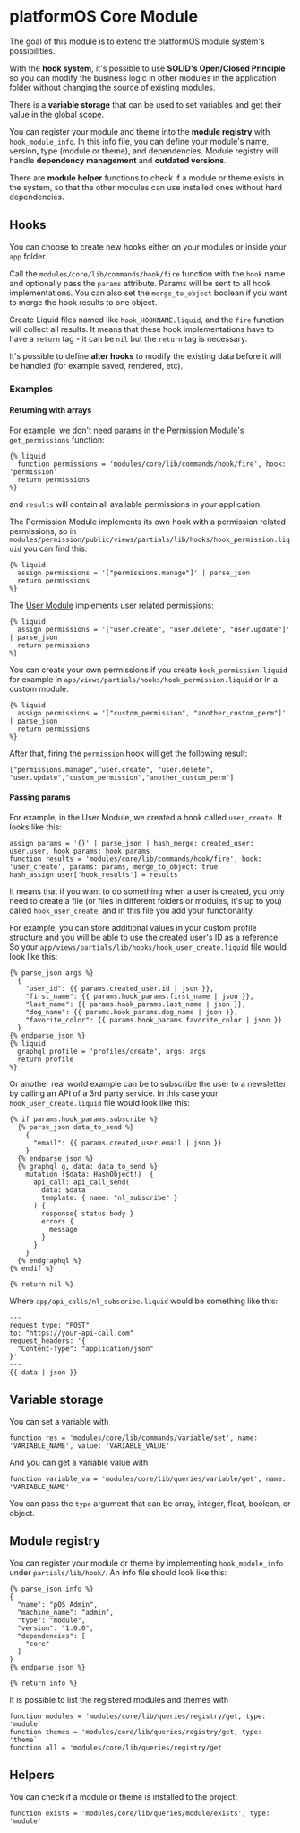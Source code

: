 # platformOS Core Module

The goal of this module is to extend the platformOS module system's possibilities.

With the **hook system**, it's possible to use **SOLID's Open/Closed Principle** so you can modify the business logic in other modules in the application folder without changing the source of existing modules.

There is a **variable storage** that can be used to set variables and get their value in the global scope.

You can register your module and theme into the **module registry** with `hook_module_info`. In this info file, you can define your module's name, version, type (module or theme), and dependencies. Module registry will handle **dependency management** and **outdated versions**.

There are **module helper** functions to check if a module or theme exists in the system, so that the other modules can use installed ones without hard dependencies. 

## Hooks

You can choose to create new hooks either on your modules or inside your `app` folder.

Call the `modules/core/lib/commands/hook/fire` function with the `hook` name and optionally pass the `params` attribute. Params will be sent to all hook implementations. You can also set the `merge_to_object` boolean if you want to merge the hook results to one object.

Create Liquid files named like `hook_HOOKNAME.liquid`, and the `fire` function will collect all results. It means that these hook implementations have to have a `return` tag - it can be `nil` but the `return` tag is necessary.

It's possible to define **alter hooks** to modify the existing data before it will be handled (for example saved, rendered, etc).

### Examples

#### Returning with arrays

For example, we don't need params in the [Permission Module's](https://github.com/Platform-OS/pos-module-permission) `get_permissions` function:

```
{% liquid
  function permissions = 'modules/core/lib/commands/hook/fire', hook: 'permission'
  return permissions
%}
```

and `results` will contain all available permissions in your application.

The Permission Module implements its own hook with a permission related permissions, so in `modules/permission/public/views/partials/lib/hooks/hook_permission.liquid` you can find this:

```
{% liquid
  assign permissions = '["permissions.manage"]' | parse_json
  return permissions
%}
```

The [User Module](https://github.com/Platform-OS/pos-module-user) implements user related permissions:

```
{% liquid
  assign permissions = '["user.create", "user.delete", "user.update"]' | parse_json
  return permissions
%}
```

You can create your own permissions if you create `hook_permission.liquid` for example in `app/views/partials/hooks/hook_permission.liquid` or in a custom module.

```
{% liquid
  assign permissions = '["custom_permission", "another_custom_perm"]' | parse_json
  return permissions
%}
```

After that, firing the `permission` hook will get the following result:

```
["permissions.manage","user.create", "user.delete", "user.update","custom_permission","another_custom_perm"]
```

#### Passing params

For example, in the User Module, we created a hook called `user_create`. It looks like this:

```
assign params = '{}' | parse_json | hash_merge: created_user: user.user, hook_params: hook_params
function results = 'modules/core/lib/commands/hook/fire', hook: 'user_create', params: params, merge_to_object: true
hash_assign user['hook_results'] = results
```

It means that if you want to do something when a user is created, you only need to create a file (or files in different folders or modules, it's up to you) called `hook_user_create`, and in this file you add your functionality.

For example, you can store additional values in your custom profile structure and you will be able to use the created user's ID as a reference. So your `app/views/partials/lib/hooks/hook_user_create.liquid` file would look like this:

```
{% parse_json args %}
  {
    "user_id": {{ params.created_user.id | json }},
    "first_name": {{ params.hook_params.first_name | json }},
    "last_name": {{ params.hook_params.last_name | json }},
    "dog_name": {{ params.hook_params.dog_name | json }},
    "favorite_color": {{ params.hook_params.favorite_color | json }}
  }
{% endparse_json %}
{% liquid
  graphql profile = 'profiles/create', args: args
  return profile
%}
```

Or another real world example can be to subscribe the user to a newsletter by calling an API of a 3rd party service. In this case your `hook_user_create.liquid` file would look like this:

```
{% if params.hook_params.subscribe %}
  {% parse_json data_to_send %}
    {
      "email": {{ params.created_user.email | json }}
    }
  {% endparse_json %}
  {% graphql g, data: data_to_send %}
    mutation ($data: HashObject!)  {
      api_call: api_call_send(
        data: $data
        template: { name: "nl_subscribe" }
      ) {
        response{ status body }
        errors {
          message
        }
      }
    }
  {% endgraphql %}
{% endif %}

{% return nil %}
```

Where `app/api_calls/nl_subscribe.liquid` would be something like this:

```
---
request_type: "POST"
to: "https://your-api-call.com"
request_headers: '{
  "Content-Type": "application/json"
}'
---
{{ data | json }}

```

## Variable storage

You can set a variable with
```
function res = 'modules/core/lib/commands/variable/set', name: 'VARIABLE_NAME', value: 'VARIABLE_VALUE'
```

And you can get a variable value with
```
function variable_va = 'modules/core/lib/queries/variable/get', name: 'VARIABLE_NAME'
```
You can pass the `type` argument that can be array, integer, float, boolean, or object.

## Module registry

You can register your module or theme by implementing `hook_module_info` under `partials/lib/hook/`. An info file should look like this:
```
{% parse_json info %}
{
  "name": "pOS Admin",
  "machine_name": "admin",
  "type": "module",
  "version": "1.0.0",
  "dependencies": [
    "core"
  ]
}
{% endparse_json %}

{% return info %}
```
It is possible to list the registered modules and themes with
```
function modules = 'modules/core/lib/queries/registry/get, type: 'module`
function themes = 'modules/core/lib/queries/registry/get, type: 'theme`
function all = 'modules/core/lib/queries/registry/get
```

## Helpers
You can check if a module or theme is installed to the project:
```
function exists = 'modules/core/lib/queries/module/exists', type: 'module'
```
